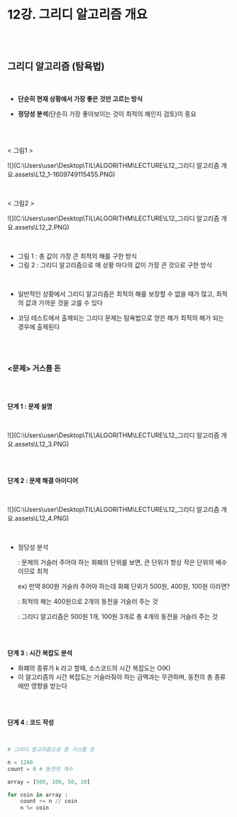 # 12강. 그리디 알고리즘 개요

<br>

<br>

## 그리디 알고리즘 (탐욕법)

<br>

- **단순히 현재 상황에서 가장 좋은 것만 고르는 방식**

- **정당성 분석**(단순히 가장 좋아보이는 것이 최적의 해인지 검토)이 중요

<br>

<br>

< 그림1 >

![](C:\Users\user\Desktop\TIL\ALGORITHM\LECTURE\L12_그리디 알고리즘 개요.assets\L12_1-1609749115455.PNG)

<br>

< 그림2 >

![](C:\Users\user\Desktop\TIL\ALGORITHM\LECTURE\L12_그리디 알고리즘 개요.assets\L12_2.PNG)

<br>

- 그림 1 : 총 값이 가장 큰 최적의 해를 구한 방식
- 그림 2 : 그리디 알고리즘으로 매 상황 마다의 값이 가장 큰 것으로 구한 방식

<br>

- 일반적인 상황에서 그리디 알고리즘은 최적의 해를 보장할 수 없을 때가 많고, 최적의 값과 가까운 것을 고를 수 있다

- 코딩 테스트에서 출제되는 그리디 문제는 탐욕법으로 얻은 해가 최적의 해가 되는 경우에 출제된다

<br>

<br>

### <문제> 거스름 돈

<br>

<br>

**단계 1 : 문제 설명**

<br>

 ![](C:\Users\user\Desktop\TIL\ALGORITHM\LECTURE\L12_그리디 알고리즘 개요.assets\L12_3.PNG)

<br>

<br>

**단계 2 : 문제 해결 아이디어**

<br>

![](C:\Users\user\Desktop\TIL\ALGORITHM\LECTURE\L12_그리디 알고리즘 개요.assets\L12_4.PNG)

<br>

- 정당성 분석

  : 문제의 거슬러 주어야 하는 화폐의 단위를 보면, 큰 단위가 항상 작은 단위의 배수이므로 최적

  ex) 만약 800원 거슬러 주어야 하는데 화폐 단위가 500원, 400원, 100원 이라면?

  : 최적의 해는 400원으로 2개의 동전을 거슬러 주는 것

  : 그리디 알고리즘은 500원 1개, 100원 3개로 총 4개의 동전을 거슬러 주는 것

<br>

<br>

**단계 3 : 시간 복잡도 분석**

- 화폐의 종류가 k 라고 할때, 소스코드의 시간 복잡도는 O(K)
- 이 알고리즘의 시간 복잡도는 거슬러줘야 하는 금액과는 무관하며, 동전의 총 종류에만 영향을 받는다

<br>

<br>

**단계 4 : 코드 작성**

<br>

```python
# 그리디 알고리즘으로 푼 거스름 돈

n = 1260
count = 0 # 동전의 개수

array = [500, 100, 50, 10]

for coin in array :
	count += n // coin
	n %= coin
```

<br>